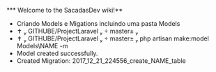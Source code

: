 *** Welcome to the SacadasDev wiki!**
* Criando Models e Migations incluindo uma pasta Models 
*  ✝  GITHUBE/ProjectLaravel   master± 
*  ✝  GITHUBE/ProjectLaravel   master±  php artisan make:model Models\\NAME -m
* Model created successfully.
* Created Migration: 2017_12_21_224556_create_NAME_table
